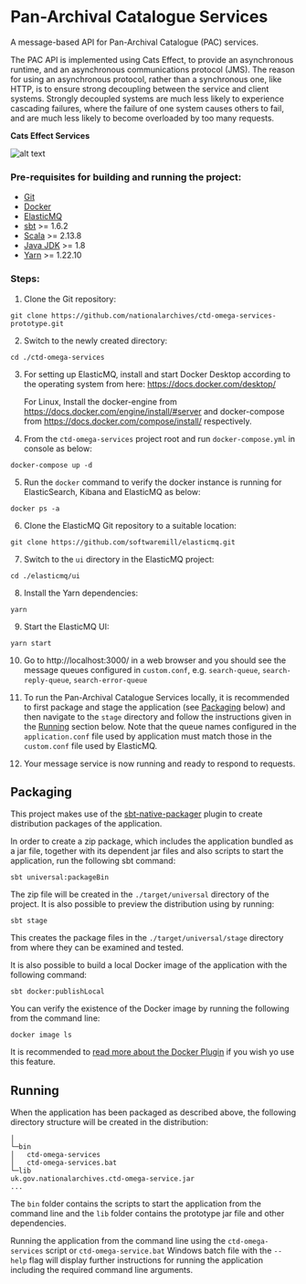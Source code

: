 # Pan-Archival Catalogue Services
A message-based API for Pan-Archival Catalogue (PAC) services.

The PAC API is implemented using Cats Effect, to provide an asynchronous runtime, and an asynchronous   communications protocol (JMS). The reason for using an asynchronous protocol, rather than a synchronous one, like HTTP, is to ensure strong decoupling between the service and client systems. Strongly decoupled systems are much less likely to experience cascading failures, where the failure of one system causes others to fail, and are much less likely to become overloaded by too many requests.

**Cats Effect Services**

![alt text][logo]

[logo]: https://github.com/nationalarchives/ctd-omega-services/images/Cats_Effect_Services.png "Cats Effect Services"

### Pre-requisites for building and running the project:
* [Git](https://git-scm.com)
* [Docker](https://docs.docker.com/get-docker/)
* [ElasticMQ](https://github.com/softwaremill/elasticmq)
* [sbt](https://www.scala-sbt.org/) >= 1.6.2
* [Scala](https://www.scala-lang.org/) >= 2.13.8
* [Java JDK](https://adoptopenjdk.net/) >= 1.8
* [Yarn](https://classic.yarnpkg.com/lang/en/docs/install) >= 1.22.10

### Steps:

1. Clone the Git repository:
```
git clone https://github.com/nationalarchives/ctd-omega-services-prototype.git
```
2. Switch to the newly created directory:
```
cd ./ctd-omega-services
```
3. For setting up ElasticMQ, install and start Docker Desktop according to the operating system from here: https://docs.docker.com/desktop/

    For Linux, Install the docker-engine from https://docs.docker.com/engine/install/#server and docker-compose from https://docs.docker.com/compose/install/ respectively.

4. From the `ctd-omega-services` project root and run `docker-compose.yml` in console as below:
```
docker-compose up -d
```
5. Run the `docker` command to verify the docker instance is running for ElasticSearch, Kibana and ElasticMQ as below:
```
docker ps -a
```
6. Clone the ElasticMQ Git repository to a suitable location:  
```
git clone https://github.com/softwaremill/elasticmq.git
```
7. Switch to the `ui` directory in the ElasticMQ project:
```
cd ./elasticmq/ui
```
8. Install the Yarn dependencies:
```
yarn
```
9. Start the ElasticMQ UI:
```
yarn start
```
10. Go to http://localhost:3000/ in a web browser and you should see the message queues configured in `custom.conf`, e.g. `search-queue`, `search-reply-queue`, `search-error-queue`

11. To run the Pan-Archival Catalogue Services locally, it is recommended to first package and stage the application (see [Packaging](#packaging) below) and then navigate to the `stage` directory and follow the instructions given in the [Running](#running) section below. Note that the queue names configured in the `application.conf` file used by application must match those in the `custom.conf` file used by ElasticMQ.

14. Your message service is now running and ready to respond to requests.

## Packaging
This project makes use of the [sbt-native-packager](https://www.scala-sbt.org/sbt-native-packager/index.html) plugin to create distribution packages of the application.

In order to create a zip package, which includes the application bundled as a jar file, together with its dependent jar files and also scripts to start the application, run the following sbt command:
```
sbt universal:packageBin
```
The zip file will be created in the `./target/universal` directory of the project.
It is also possible to preview the distribution using by running:
```
sbt stage
```
This creates the package files in the `./target/universal/stage` directory from where they can be examined and tested.

It is also possible to build a local Docker image of the application with the following command:
```
sbt docker:publishLocal
```
You can verify the existence of the Docker image by running the following from the command line:
```  
docker image ls
```
It is recommended to [read more about the Docker Plugin](https://www.scala-sbt.org/sbt-native-packager/formats/docker.html) if you wish yo use this feature. 
## Running
When the application has been packaged as described above, the following directory structure will be created in the distribution:
```
│
└─bin
│   ctd-omega-services
│   ctd-omega-services.bat
└─lib
uk.gov.nationalarchives.ctd-omega-service.jar
...
```
The `bin` folder contains the scripts to start the application from the command line and the `lib` folder contains the prototype jar file and other dependencies.

Running the application from the command line using the `ctd-omega-services` script or `ctd-omega-service.bat` Windows batch file with the `--help` flag will display further instructions for running the application including the required command line arguments.
